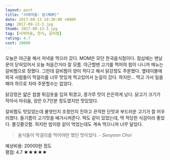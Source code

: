 ```yaml
---
layout: post
title: "서래마을: 맘(MOM)"
date: 2017-09-13 19:30:00 +0900
img: 2017-09-13-3.jpg
thumb: 2017-09-13-3.jpg
tag: [서래마을, 한식, 갈비찜]
rating: 4.7
cost: 20000
---
```

오늘은 야근을 해서 저녁을 먹으러 갔다. MOM은 모던 한국음식점이다. 점심에는 맨날 문이 닫혀있어서 오늘 처음간거라 잘 모름. 야근할땐 고기를 먹어야 힘이 나니까 메뉴는 갈비찜으로 정했다. 그런데 갈비찜이 양이 적다고 해서 닭강정도 주문했다. 옆테이블에 외국 사람들이 막걸리를 너무 맛있게 먹고있어서 눈길이 갔다. 하지만... 먹고 가서 일을 해야 하므로 차마 주문할수는 없었다.

닭강정은 얇은 찹쌀 튀김옷을 입혀 튀겼고, 콩가루 맛이 은은하게 났다. 닭고기 크기가 작아서 아쉬움, 양은 0.7인분 정도였지만 맛있었다.

갈비찜도 맛있었는데 물엿인지 조청인지 진하고 끈적한 단맛과 부드러운 고기가 잘 어우러졌다. 들기름이 고기맛을 배가시켜준다. 떡도 같이 있었는데, 딱 적당한 식감이라 좋았다. 쫄깃쫄깃함. 하지만 밥이랑 같이 먹었는데도 계속 먹으니까 너무 달았다.

> 음식들이 막걸리를 먹어야만 했던 맛이었다. <cite>- Seoyoon Choi</cite>

예상비용: 20000원 정도 <br>
평점: 4.7 &#9733;&#9733;&#9733;&#9733;&#9733;
